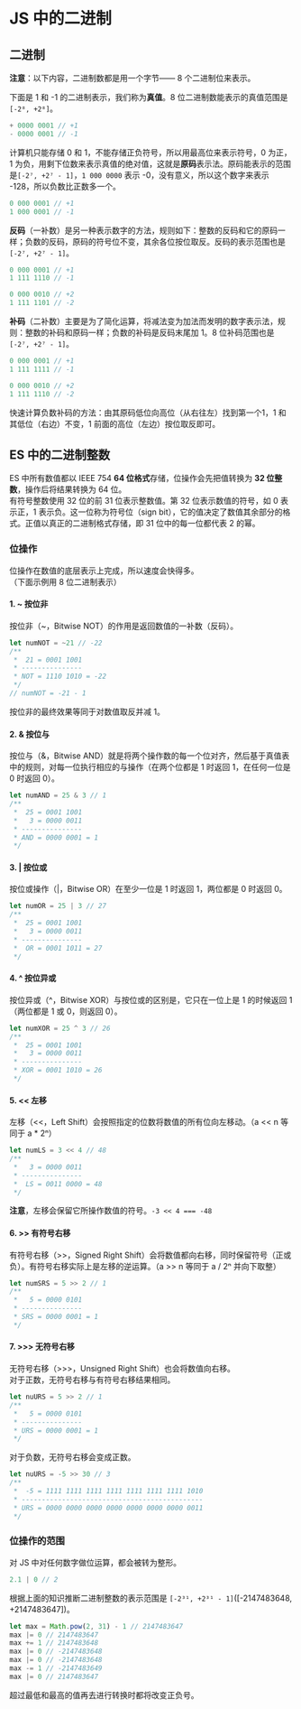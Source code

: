 # JS 中的二进制

## 二进制
**注意**：以下内容，二进制数都是用一个字节—— 8 个二进制位来表示。  

下面是 1 和 -1 的二进制表示，我们称为**真值**。8 位二进制数能表示的真值范围是`[-2⁸, +2⁸]`。  
```js
+ 0000 0001 // +1
- 0000 0001 // -1
```

计算机只能存储 0 和 1，不能存储正负符号，所以用最高位来表示符号，0 为正，1 为负，用剩下位数来表示真值的绝对值，这就是**原码**表示法。原码能表示的范围是`[-2⁷, +2⁷ - 1]`，`1 000 0000` 表示 -0，没有意义，所以这个数字来表示 -128，所以负数比正数多一个。    
```js
0 000 0001 // +1
1 000 0001 // -1
```

**反码**（一补数）是另一种表示数字的方法，规则如下：整数的反码和它的原码一样；负数的反码，原码的符号位不变，其余各位按位取反。反码的表示范围也是 `[-2⁷, +2⁷ - 1]`。  
```js
0 000 0001 // +1
1 111 1110 // -1

0 000 0010 // +2
1 111 1101 // -2
```

**补码**（二补数）主要是为了简化运算，将减法变为加法而发明的数字表示法，规则：整数的补码和原码一样；负数的补码是反码末尾加 1。8 位补码范围也是 `[-2⁷, +2⁷ - 1]`。  
```js
0 000 0001 // +1
1 111 1111 // -1

0 000 0010 // +2
1 111 1110 // -2
```
快速计算负数补码的方法：由其原码低位向高位（从右往左）找到第一个1，1 和其低位（右边）不变，1 前面的高位（左边）按位取反即可。  


## ES 中的二进制整数
ES 中所有数值都以 IEEE 754 **64 位格式**存储，位操作会先把值转换为 **32 位整数**，操作后将结果转换为 64 位。  
有符号整数使用 32 位的前 31 位表示整数值。第 32 位表示数值的符号，如 0 表示正，1 表示负。这一位称为符号位（sign bit），它的值决定了数值其余部分的格式。正值以真正的二进制格式存储，即 31 位中的每一位都代表 2 的幂。  

### 位操作
位操作在数值的底层表示上完成，所以速度会快得多。  
（下面示例用 8 位二进制表示）
#### 1. ~ 按位非
按位非（~，Bitwise NOT）的作用是返回数值的一补数（反码）。  

```js
let numNOT = ~21 // -22
/**
 *  21 = 0001 1001
 * ---------------
 * NOT = 1110 1010 = -22
 */
// numNOT = -21 - 1
```
按位非的最终效果等同于对数值取反并减 1。  

#### 2. & 按位与
按位与（&，Bitwise AND）就是将两个操作数的每一个位对齐，然后基于真值表中的规则，对每一位执行相应的与操作（在两个位都是 1 时返回 1，在任何一位是 0 时返回 0）。  

```js
let numAND = 25 & 3 // 1
/**
 *  25 = 0001 1001
 *   3 = 0000 0011
 * ---------------
 * AND = 0000 0001 = 1
 */
```

#### 3. | 按位或
按位或操作（|，Bitwise OR）在至少一位是 1 时返回 1，两位都是 0 时返回 0。
```js
let numOR = 25 | 3 // 27
/**
 *  25 = 0001 1001
 *   3 = 0000 0011
 * ---------------
 *  OR = 0001 1011 = 27
 */
```

#### 4. ^ 按位异或
按位异或（^，Bitwise XOR）与按位或的区别是，它只在一位上是 1 的时候返回 1（两位都是 1 或 0，则返回 0）。
```js
let numXOR = 25 ^ 3 // 26
/**
 *  25 = 0001 1001
 *   3 = 0000 0011
 * ---------------
 * XOR = 0001 1010 = 26
 */
```

#### 5. << 左移
左移（<<，Left Shift）会按照指定的位数将数值的所有位向左移动。（a << n 等同于 a * 2ⁿ）  
```js
let numLS = 3 << 4 // 48
/**
 *   3 = 0000 0011
 * ---------------
 *  LS = 0011 0000 = 48
 */
```
**注意**，左移会保留它所操作数值的符号。`-3 << 4 === -48`  

#### 6. >> 有符号右移
有符号右移（>>，Signed Right Shift）会将数值都向右移，同时保留符号（正或负）。有符号右移实际上是左移的逆运算。（a >> n 等同于 a / 2ⁿ 并向下取整）  
```js
let numSRS = 5 >> 2 // 1
/**
 *   5 = 0000 0101
 * ---------------
 * SRS = 0000 0001 = 1
 */
```

#### 7. >>> 无符号右移
无符号右移（>>>，Unsigned Right Shift）也会将数值向右移。  
对于正数，无符号右移与有符号右移结果相同。   
```js
let nuURS = 5 >> 2 // 1
/**
 *   5 = 0000 0101
 * ---------------
 * URS = 0000 0001 = 1
 */
```

对于负数，无符号右移会变成正数。  
```js
let nuURS = -5 >> 30 // 3
/**
 *  -5 = 1111 1111 1111 1111 1111 1111 1111 1010
 * ---------------------------------------------
 * URS = 0000 0000 0000 0000 0000 0000 0000 0011
 */
```

### 位操作的范围
对 JS 中对任何数字做位运算，都会被转为整形。  
```js
2.1 | 0 // 2
```

根据上面的知识推断二进制整数的表示范围是 `[-2³¹, +2³¹ - 1]`([-2147483648, +2147483647])。  
```js
let max = Math.pow(2, 31) - 1 // 2147483647
max |= 0 // 2147483647
max += 1 // 2147483648
max |= 0 // -2147483648
max |= 0 // -2147483648
max -= 1 // -2147483649
max |= 0 // 2147483647
```
超过最低和最高的值再去进行转换时都将改变正负号。  